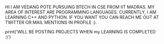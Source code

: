  HI I AM VEDANG POTE PURSUING BTECH IN CSE FROM IIT MADRAS. MY AREA OF INTEREST ARE PROGRAMMING LANGUAGES. CURRENTLY, I AM LEARNING C++ AND PYTHON. IF YOU WANT YOU CAN REACH ME OUT AT TWITTER OR MAIL MENTIONS IN PROFILE :).

print('WILL BE POSTING PROJECTS WHEN my LEARNING IS COMPLETED :)')
